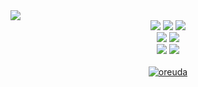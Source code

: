 <img src="https://capsule-render.vercel.app/api?type=waving&color=auto&height=200&section=header&text=SsonyGitHub&fontSize=90" />


<div align="center">
	<img src="https://camo.githubusercontent.com/425eb0343d89f090ebf9b13d592d2f421bd599cca7efa4f2c4bed59ff4757c42/68747470733a2f2f696d672e736869656c64732e696f2f62616467652f4a6176612d3030373339363f7374796c653d666c6174266c6f676f3d436f6e64612d466f726765266c6f676f436f6c6f723d7768697465" data-canonical-src="https://img.shields.io/badge/Java-007396?style=flat&amp;logo=Conda-Forge&amp;logoColor=white" style="max-width: 100%;">
	<img src="https://img.shields.io/badge/HTML5-E34F26?style=flat&logo=HTML5&logoColor=white" />
	<img src="https://img.shields.io/badge/CSS3-1572B6?style=flat&logo=CSS3&logoColor=white" />
	<br>
	<img src="https://camo.githubusercontent.com/cfc15bdb0bb82f952d3d3efa9486e4ae5d90bebb3460de63c6100cc0713c4a22/68747470733a2f2f696d672e736869656c64732e696f2f62616467652f4a6176615363726970742d4637444631453f7374796c653d666c6174266c6f676f3d4a617661536372697074266c6f676f436f6c6f723d7768697465" data-canonical-src="https://img.shields.io/badge/JavaScript-F7DF1E?style=flat&amp;logo=JavaScript&amp;logoColor=white" style="max-width: 100%;">
	<img src="https://camo.githubusercontent.com/8dfda49c30275fcbba2a55f0d948befb4a17a1190d06b72a71a3025e44e7e959/68747470733a2f2f696d672e736869656c64732e696f2f62616467652f6a51756572792d3037363941443f7374796c653d666c6174266c6f676f3d6a5175657279266c6f676f436f6c6f723d7768697465" data-canonical-src="https://img.shields.io/badge/jQuery-0769AD?style=flat&amp;logo=jQuery&amp;logoColor=white" style="max-width: 100%;">
	<br>
	<img src="https://camo.githubusercontent.com/7fe1f250d2bfed67694172cb67b56da8d80280005b86015dc1a397429c469b40/68747470733a2f2f696d672e736869656c64732e696f2f62616467652f537072696e672d3644423333463f7374796c653d666c6174266c6f676f3d537072696e67266c6f676f436f6c6f723d7768697465" data-canonical-src="https://img.shields.io/badge/Spring-6DB33F?style=flat&amp;logo=Spring&amp;logoColor=white" style="max-width: 100%;">
	<img src="https://camo.githubusercontent.com/7ff777318e5045b470af4680e4ac180b52de6ca9242f0d244de532acd22fc674/68747470733a2f2f696d672e736869656c64732e696f2f62616467652f426f6f7473747261702d3739353242333f7374796c653d666c6174266c6f676f3d426f6f747374726170266c6f676f436f6c6f723d7768697465" data-canonical-src="https://img.shields.io/badge/Bootstrap-7952B3?style=flat&amp;logo=Bootstrap&amp;logoColor=white" style="max-width: 100%;">
</div>

<br>
<div  style = "display: flex;  align-items: center; flex-direction: column;  justify-content: center;" align = "center";>
<!-- font-size 를 조절하면 원하는 크기로 글자를 조절할 수 있습니다.-->
  <div key="6">
    <a href = "https://oreuda.kr/">
      <img
        src=https://oreuda.kr/api/v1/plant/card?nickname=chaedaseon
        alt="oreuda"/>
    </a>
  </div>  
</div>
